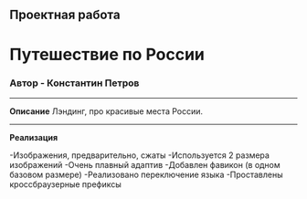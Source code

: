## Проектная работа
# Путешествие по России

### Автор - Константин Петров

---

**Описание**
Лэндинг, про красивые места России.

---

**Реализация**

-Изображения, предварительно, сжаты
-Используется 2 размера изображений
-Очень плавный адаптив
-Добавлен фавикон (в одном базовом размере)
-Реализовано переключение языка
-Проставлены кроссбраузерные префиксы
